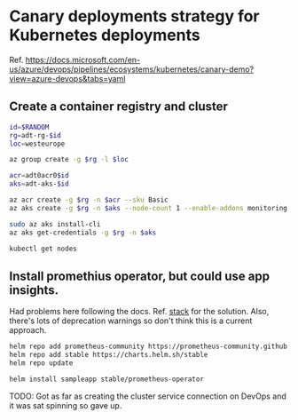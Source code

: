 # Canary deployments strategy for Kubernetes deployments

Ref. https://docs.microsoft.com/en-us/azure/devops/pipelines/ecosystems/kubernetes/canary-demo?view=azure-devops&tabs=yaml


## Create a container registry and cluster

```sh
id=$RANDOM
rg=adt-rg-$id
loc=westeurope

az group create -g $rg -l $loc

acr=adt0acr0$id
aks=adt-aks-$id

az acr create -g $rg -n $acr --sku Basic
az aks create -g $rg -n $aks --node-count 1 --enable-addons monitoring --generate-ssh-keys

sudo az aks install-cli
az aks get-credentials -g $rg -n $aks

kubectl get nodes
```

## Install promethius operator, but could use app insights.

Had problems here following the docs. Ref. [stack](https://stackoverflow.com/questions/64226913/install-prometheus-operator-doesnt-work-on-aws-ec2-keeps-produce-error-failed) for the solution. Also, there's lots of deprecation warnings so don't think this is a current approach.

```sh
helm repo add prometheus-community https://prometheus-community.github.io/helm-charts
helm repo add stable https://charts.helm.sh/stable
helm repo update

helm install sampleapp stable/prometheus-operator
```

TODO: Got as far as creating the cluster service connection on DevOps and it was sat spinning so gave up.
